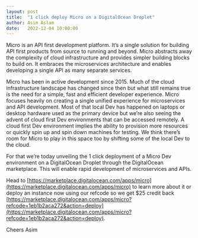 ```yaml
---
layout: post
title:  "1 click deploy Micro on a DigitalOcean Droplet"
author: Asim Aslam
date:   2022-12-04 10:00:00
---
```

Micro is an API first development platform. It’s a single solution for building API first products from source to running and beyond. Micro abstracts away the complexity of cloud infrastructure and provides simpler building blocks to build on. It embraces the microservices architecture and enables developing a single API as many separate services.

Micro has been in active development since 2015. Much of the cloud infrastructure landscape has changed since then but what still remains true is the need for a simple, fast and efficient developer experience. Micro focuses heavily on creating a single unified experience for microservices and API development. Most of that local Dev has happened on laptops or desktop hardware used as the primary device but we’re also seeing the advent of cloud first Dev environments that can be accessed remotely. A cloud first Dev environment implies the ability to provision more resources or quickly spin up and spin down machines for testing. We think there’s room for Micro to play in this space too by shifting some of the local Dev to the cloud.

For that we’re today unveiling the 1 click deployment of a Micro Dev environment on a DigitalOcean Droplet through the DigitalOcean marketplace. This will enable rapid development of microservices and APIs.

Head to [https://marketplace.digitalocean.com/apps/micro](https://marketplace.digitalocean.com/apps/micro) to learn more about it or deploy an instance now using our refcode so we get $25 credit back [https://marketplace.digitalocean.com/apps/micro?refcode=1eb1b2aca272&action=deploy](https://marketplace.digitalocean.com/apps/micro?refcode=1eb1b2aca272&action=deploy).

Cheers
Asim
